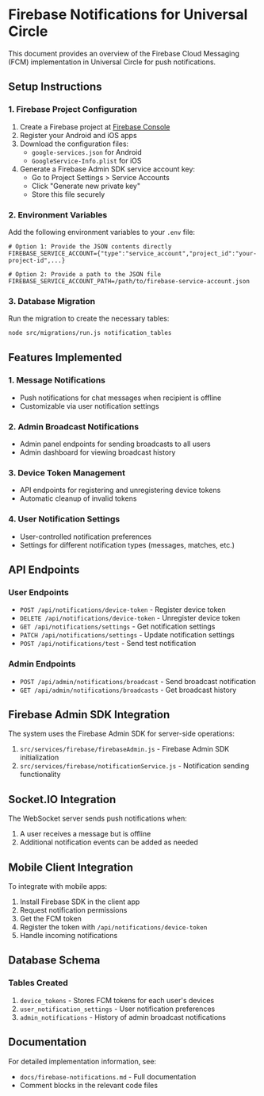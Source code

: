 # Firebase Notifications for Universal Circle

This document provides an overview of the Firebase Cloud Messaging (FCM) implementation in Universal Circle for push notifications.

## Setup Instructions

### 1. Firebase Project Configuration

1. Create a Firebase project at [Firebase Console](https://console.firebase.google.com)
2. Register your Android and iOS apps
3. Download the configuration files:
   - `google-services.json` for Android
   - `GoogleService-Info.plist` for iOS
4. Generate a Firebase Admin SDK service account key:
   - Go to Project Settings > Service Accounts
   - Click "Generate new private key"
   - Store this file securely

### 2. Environment Variables

Add the following environment variables to your `.env` file:

```
# Option 1: Provide the JSON contents directly
FIREBASE_SERVICE_ACCOUNT={"type":"service_account","project_id":"your-project-id",...}

# Option 2: Provide a path to the JSON file
FIREBASE_SERVICE_ACCOUNT_PATH=/path/to/firebase-service-account.json
```

### 3. Database Migration

Run the migration to create the necessary tables:

```bash
node src/migrations/run.js notification_tables
```

## Features Implemented

### 1. Message Notifications

- Push notifications for chat messages when recipient is offline
- Customizable via user notification settings

### 2. Admin Broadcast Notifications

- Admin panel endpoints for sending broadcasts to all users
- Admin dashboard for viewing broadcast history

### 3. Device Token Management

- API endpoints for registering and unregistering device tokens
- Automatic cleanup of invalid tokens

### 4. User Notification Settings

- User-controlled notification preferences
- Settings for different notification types (messages, matches, etc.)

## API Endpoints

### User Endpoints

- `POST /api/notifications/device-token` - Register device token
- `DELETE /api/notifications/device-token` - Unregister device token
- `GET /api/notifications/settings` - Get notification settings
- `PATCH /api/notifications/settings` - Update notification settings
- `POST /api/notifications/test` - Send test notification

### Admin Endpoints

- `POST /api/admin/notifications/broadcast` - Send broadcast notification
- `GET /api/admin/notifications/broadcasts` - Get broadcast history

## Firebase Admin SDK Integration

The system uses the Firebase Admin SDK for server-side operations:

1. `src/services/firebase/firebaseAdmin.js` - Firebase Admin SDK initialization
2. `src/services/firebase/notificationService.js` - Notification sending functionality

## Socket.IO Integration

The WebSocket server sends push notifications when:

1. A user receives a message but is offline
2. Additional notification events can be added as needed

## Mobile Client Integration

To integrate with mobile apps:

1. Install Firebase SDK in the client app
2. Request notification permissions
3. Get the FCM token
4. Register the token with `/api/notifications/device-token`
5. Handle incoming notifications

## Database Schema

### Tables Created

1. `device_tokens` - Stores FCM tokens for each user's devices
2. `user_notification_settings` - User notification preferences
3. `admin_notifications` - History of admin broadcast notifications

## Documentation

For detailed implementation information, see:

- `docs/firebase-notifications.md` - Full documentation
- Comment blocks in the relevant code files 